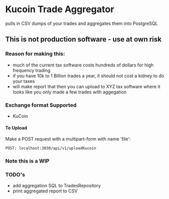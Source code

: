 # Kucoin Trade Aggregator 

pulls in CSV dumps of your trades and aggregates them into PostgreSQL

## This is not production software - use at own risk


### Reason for making this:
- much of the current tax software costs hundreds of dollars for high frequency trading
- if you have 10k to 1 Billion trades a year, it should not cost a kidney to do your taxes
- will make report that then you can upload to XYZ tax software where it looks like you only made a few trades with aggegation


### Exchange format Supported
- KuCoin

#### To Upload

Make a POST request with a multipart-form with name 'file': 
```
POST: localhost:3030/api/v1/uploadKucoin
```

### Note this is a WIP


### TODO's
 - add aggregation SQL to TradesRepository
 - print aggregated report to CSV
